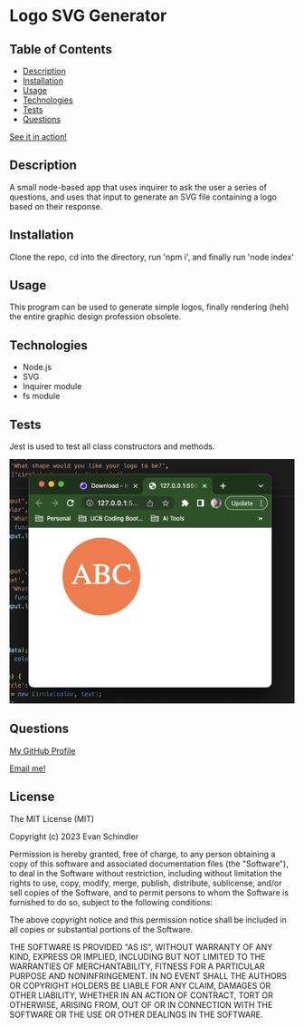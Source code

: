 # Logo SVG Generator

## Table of Contents
- [Description](#description)
- [Installation](#installation)
- [Usage](#usage)
- [Technologies](#technologies)
- [Tests](#tests)
- [Questions](#questions)

[See it in action!](https://drive.google.com/file/d/1wprvBn1MH7npxpWyj2HmIyrxl2otcrtr/view)

## Description
A small node-based app that uses inquirer to ask the user a series of questions, and uses that input to generate an SVG file containing a logo based on their response.

## Installation
Clone the repo, cd into the directory, run 'npm i', and finally run 'node index'

## Usage
This program can be used to generate simple logos, finally rendering (heh) the entire graphic design profession obsolete.

## Technologies
- Node.js
- SVG
- Inquirer module
- fs module

## Tests
Jest is used to test all class constructors and methods.

![App Screenshot](./examples/screenshot.png)

## Questions

[My GitHub Profile](https://github.com/eschindev)

[Email me!](mailto:eschindler1993@gmail.com)

## License

The MIT License (MIT)

Copyright (c) 2023 Evan Schindler

Permission is hereby granted, free of charge, to any person obtaining a copy of this software and associated documentation files (the "Software"), to deal in the Software without restriction, including without limitation the rights to use, copy, modify, merge, publish, distribute, sublicense, and/or sell copies of the Software, and to permit persons to whom the Software is furnished to do so, subject to the following conditions:

The above copyright notice and this permission notice shall be included in all copies or substantial portions of the Software.

THE SOFTWARE IS PROVIDED "AS IS", WITHOUT WARRANTY OF ANY KIND, EXPRESS OR IMPLIED, INCLUDING BUT NOT LIMITED TO THE WARRANTIES OF MERCHANTABILITY, FITNESS FOR A PARTICULAR PURPOSE AND NONINFRINGEMENT. IN NO EVENT SHALL THE AUTHORS OR COPYRIGHT HOLDERS BE LIABLE FOR ANY CLAIM, DAMAGES OR OTHER LIABILITY, WHETHER IN AN ACTION OF CONTRACT, TORT OR OTHERWISE, ARISING FROM, OUT OF OR IN CONNECTION WITH THE SOFTWARE OR THE USE OR OTHER DEALINGS IN THE SOFTWARE.